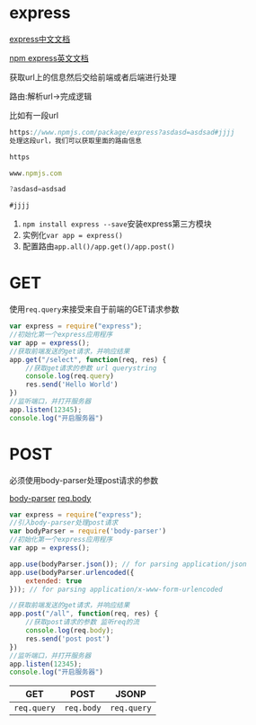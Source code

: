 # express

[express中文文档](http://www.expressjs.com.cn/)

[npm express英文文档](https://www.npmjs.com/package/express)

获取url上的信息然后交给前端或者后端进行处理

路由:解析url->完成逻辑

比如有一段url
```js
https://www.npmjs.com/package/express?asdasd=asdsad#jjjj
处理这段url，我们可以获取里面的路由信息

https

www.npmjs.com

?asdasd=asdsad

#jjjj

```
1. `npm install express --save`安装express第三方模块
2. 实例化`var app = express()`
3. 配置路由`app.all()/app.get()/app.post()`


# GET

使用`req.query`来接受来自于前端的GET请求参数
```js
var express = require("express");
//初始化第一个express应用程序
var app = express();
//获取前端发送的get请求，并响应结果
app.get("/select", function(req, res) {
	//获取get请求的参数 url querystring
	console.log(req.query)
	res.send('Hello World')
})
//监听端口，并打开服务器
app.listen(12345);
console.log("开启服务器")
```

# POST

必须使用body-parser处理post请求的参数

[body-parser](https://www.npmjs.com/package/body-parser)
[req.body](http://www.expressjs.com.cn/4x/api.html#req.body)
```js
var express = require("express");
//引入body-parser处理post请求
var bodyParser = require('body-parser')
//初始化第一个express应用程序
var app = express();

app.use(bodyParser.json()); // for parsing application/json
app.use(bodyParser.urlencoded({
	extended: true
})); // for parsing application/x-www-form-urlencoded

//获取前端发送的get请求，并响应结果
app.post("/all", function(req, res) {
	//获取post请求的参数 监听req的流
	console.log(req.body);
	res.send('post post')
})
//监听端口，并打开服务器
app.listen(12345);
console.log("开启服务器")
```

|GET|POST|JSONP|
|-|-|-|
|`req.query`|`req.body`|`req.query`|